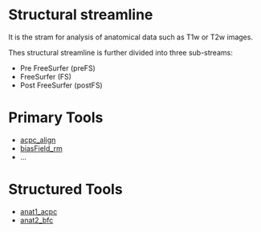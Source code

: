 Structural streamline
=====================

It is the stram for analysis of anatomical data such as T1w or T2w images.

Thes structural streamline is further divided into three sub-streams:
* Pre FreeSurfer (preFS)
* FreeSurfer (FS)
* Post FreeSurfer (postFS)

Primary Tools
=============

* [acpc_align](acpc_align.md)
* [biasField_rm](biasField_rm.md)
* ...

Structured Tools
================

* [anat1_acpc](anat1_acpc.md)
* [anat2_bfc](anat1_bfc.md)
